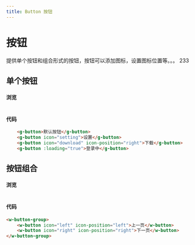 ```yaml
---
title: Button 按钮
---
```


# 按钮

提供单个按钮和组合形式的按钮，按钮可以添加图标，设置图标位置等。。。
233

## 单个按钮 

#### 浏览
#
<ClientOnly>
<button-demos></button-demos>
</ClientOnly>


#### 代码

``` html
    <g-button>默认按钮</g-button>
    <g-button icon="setting">设置</g-button>
    <g-button icon="download" icon-position="right">下载</g-button>
    <g-button :loading="true">登录中</g-button>
```
## 按钮组合

#### 浏览
#
<ClientOnly>
<buttonGroup-demos></buttonGroup-demos>
</ClientOnly>

#### 代码

``` html
<w-button-group>
    <w-button icon="left" icon-position="left">上一页</w-button>
    <w-button icon="right" icon-position="right">下一页</w-button>
</w-button-group>
```